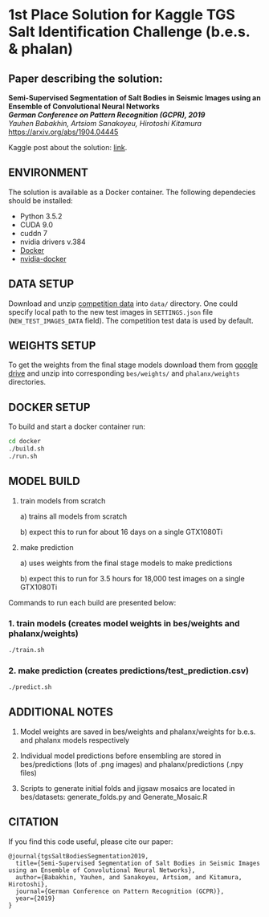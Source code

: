 # 1st Place Solution for Kaggle TGS Salt Identification Challenge (b.e.s. & phalan)

## Paper describing the solution: 

**Semi-Supervised Segmentation of Salt Bodies in Seismic Images using an Ensemble of Convolutional Neural Networks**  
 ***German Conference on Pattern Recognition (GCPR), 2019***  
*Yauhen Babakhin, Artsiom Sanakoyeu, Hirotoshi Kitamura*   
https://arxiv.org/abs/1904.04445 

Kaggle post about the solution: [link](https://www.kaggle.com/c/tgs-salt-identification-challenge/discussion/69291).

## ENVIRONMENT

The solution is available as a Docker container. The following dependecies should be installed:

* Python 3.5.2
* CUDA 9.0
* cuddn 7
* nvidia drivers v.384
* [Docker](https://www.docker.com/)
* [nvidia-docker](https://github.com/NVIDIA/nvidia-docker)

## DATA SETUP

Download and unzip [competition data](https://www.kaggle.com/c/tgs-salt-identification-challenge/data) into `data/` directory.
One could specify local path to the new test images in `SETTINGS.json` file (`NEW_TEST_IMAGES_DATA` field). The competition test data is used by default.

## WEIGHTS SETUP

To get the weights from the final stage models download them from [google drive](https://drive.google.com/file/d/12iXDUhBTC6596MLAC2aiN-GDVqBbGBWh/view?usp=sharing) and unzip into corresponding `bes/weights/` and `phalanx/weights` directories.

## DOCKER SETUP

To build and start a docker container run:
```bash
cd docker 
./build.sh
./run.sh
```

## MODEL BUILD

1. train models from scratch

    a) trains all models from scratch

    b) expect this to run for about 16 days on a single GTX1080Ti
    
2. make prediction

    a) uses weights from the final stage models to make predictions

    b) expect this to run for 3.5 hours for 18,000 test images on a single GTX1080Ti

Commands to run each build are presented below:

### 1. train models (creates model weights in bes/weights and phalanx/weights)
```bash
./train.sh
```

### 2. make prediction (creates predictions/test_prediction.csv)
```bash
./predict.sh
```

## ADDITIONAL NOTES

1. Model weights are saved in bes/weights and phalanx/weights for b.e.s. and phalanx models respectively

2. Individual model predictions before ensembling are stored in bes/predictions (lots of .png images) and phalanx/predictions (.npy files)

3. Scripts to generate initial folds and jigsaw mosaics are located in bes/datasets: generate_folds.py and Generate_Mosaic.R

## CITATION
If you find this code useful, please cite our paper:

```
@journal{tgsSaltBodiesSegmentation2019,
  title={Semi-Supervised Segmentation of Salt Bodies in Seismic Images using an Ensemble of Convolutional Neural Networks},
  author={Babakhin, Yauhen, and Sanakoyeu, Artsiom, and Kitamura, Hirotoshi},
  journal={German Conference on Pattern Recognition (GCPR)},
  year={2019}
}
```
